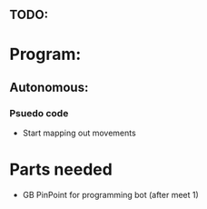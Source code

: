 



## TODO:

# Program:

## Autonomous:

### Psuedo code

- Start mapping out movements



# Parts needed
- GB PinPoint for programming bot (after meet 1)